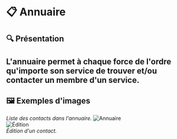 # 📋 **Annuaire**

## 🔍 **Présentation**  

L'**annuaire** permet à chaque force de l'ordre qu'importe son service de trouver et/ou contacter un membre d'un service.
---

## 🖼️ **Exemples d'images**  

*Liste des contacts dans l'annuaire.*
![Annuaire](https://i.imgur.com/BNVlpg7.png)  
![Édition](https://i.imgur.com/rcCHLOV.png)  
*Édition d'un contact.*
